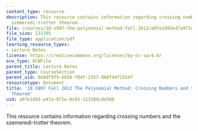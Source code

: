 ```yaml
---
content_type: resource
description: This resource contains information regarding crossing numbers and the
  szemeredi-trotter theorem.
file: /courses/18-s997-the-polynomial-method-fall-2012/a97e1d93e47a971e0c65113109cde508_MIT18_S997F12_lec7.pdf
file_size: 131395
file_type: application/pdf
learning_resource_types:
- Lecture Notes
license: https://creativecommons.org/licenses/by-nc-sa/4.0/
ocw_type: OCWFile
parent_title: Lecture Notes
parent_type: CourseSection
parent_uid: 0e8df9f9-b058-f84f-2357-9b0f4471554f
resourcetype: Document
title: '18.S997 Fall 2012 The Polynomial Method: Crossing Numbers and the Szemeredi-Trotter
  Theorem'
uid: a97e1d93-e47a-971e-0c65-113109cde508
---
```

This resource contains information regarding crossing numbers and the szemeredi-trotter theorem.